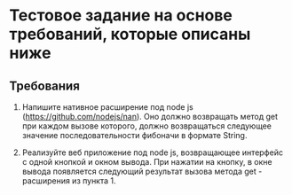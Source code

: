 # Тестовое задание на основе требований, которые описаны ниже

## Требования

1) Напишите нативное расширение под node js (https://github.com/nodejs/nan). Оно должно возвращать метод get при каждом вызове которого, должно возвращаться следующее значение последовательности фибоначи в формате String.

2) Реализуйте веб приложение под node js, возвращающее интерфейс с одной кнопкой и окном вывода. При нажатии на кнопку, в окне вывода появляется следующий результат вызова метода get - расширения из пункта 1.
